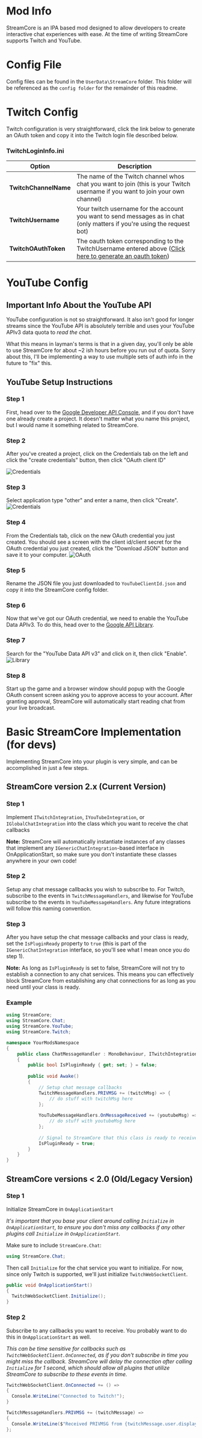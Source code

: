 # Mod Info
StreamCore is an IPA based mod designed to allow developers to create interactive chat experiences with ease. At the time of writing StreamCore supports Twitch and YouTube.

# Config File
Config files can be found in the `UserData\StreamCore` folder. This folder will be referenced as the `config folder` for the remainder of this readme.

# Twitch Config
Twitch configuration is very straightforward, click the link below to generate an OAuth token and copy it into the Twitch login file described below.

### TwitchLoginInfo.ini
| Option | Description |
| - | - |
| **TwitchChannelName** | The name of the Twitch channel whos chat you want to join (this is your Twitch username if you want to join your own channel) |
| **TwitchUsername** | Your twitch username for the account you want to send messages as in chat (only matters if you're using the request bot) |
| **TwitchOAuthToken** | The oauth token corresponding to the TwitchUsername entered above ([Click here to generate an oauth token](https://twitchapps.com/tmi/))  |

# YouTube Config

## Important Info About the YouTube API
YouTube configuration is not so straightforward. It also isn't good for longer streams since the YouTube API is absolutely terrible and uses your YouTube APIv3 data quota to *read the chat*. 

What this means in layman's terms is that in a given day, you'll only be able to use StreamCore for about ~2 ish hours before you run out of quota. Sorry about this, I'll be implementing a way to use multiple sets of auth info in the future to "fix" this.

## YouTube Setup Instructions
### Step 1
First, head over to the [Google Developer API Console](https://console.developers.google.com), and if you don't have one already create a project. It doesn't matter what you name this project, but I would name it something related to StreamCore.

### Step 2
After you've created a project, click on the Credentials tab on the left and click the "create credentials" button, then click "OAuth client ID"

![Credentials](https://i.imgur.com/bE8HPzc.png)

### Step 3
Select application type "other" and enter a name, then click "Create".
![Credentials](https://i.imgur.com/m9ueTKI.png)

### Step 4
From the Credentials tab, click on the new OAuth credential you just created. You should see a screen with the client id/client secret for the OAuth credential you just created, click the "Download JSON" button and save it to your computer.
![OAuth](https://i.imgur.com/5yJInIR.png)

### Step 5
Rename the JSON file you just downloaded to `YouTubeClientId.json` and copy it into the StreamCore config folder. 

### Step 6
Now that we've got our OAuth credential, we need to enable the YouTube Data APIv3. To do this, head over to the [Google API Library](https://console.developers.google.com/apis/library).

### Step 7
Search for the "YouTube Data API v3" and click on it, then click "Enable".
![Library](https://i.imgur.com/ZT8eezQ.png)

### Step 8
Start up the game and a browser window should popup with the Google OAuth consent screen asking you to approve access to your account. After granting approval, StreamCore will automatically start reading chat from your live broadcast.


# Basic StreamCore Implementation (for devs)
Implementing StreamCore into your plugin is very simple, and can be accomplished in just a few steps.

## StreamCore version 2.x (Current Version)
### Step 1
Implement `ITwitchIntegration`, `IYouTubeIntegration`, or `IGlobalChatIntegration` into the class which you want to receive the chat callbacks

**Note:** StreamCore will automatically instantiate instances of any classes that implement any `IGenericChatIntegration`-based interface in OnApplicationStart, so make sure you don't instantiate these classes anywhere in your own code!

### Step 2
Setup any chat message callbacks you wish to subscribe to. For Twitch, subscribe to the events in `TwitchMessageHandlers`, and likewise for YouTube subscribe to the events in `YouTubeMessageHandlers`. Any future integrations will follow this naming convention.

### Step 3
After you have setup the chat message callbacks and your class is ready, set the `IsPluginReady` property to `true` (this is part of the `IGenericChatIntegration` interface, so you'll see what I mean once you do step 1).

**Note:** As long as `IsPluginReady` is set to false, StreamCore will not try to establish a connection to any chat services. This means you can effectively block StreamCore from establishing any chat connections for as long as you need until your class is ready.

### Example
```cs
using StreamCore;
using StreamCore.Chat;
using StreamCore.YouTube;
using StreamCore.Twitch;

namespace YourModsNamespace
{
    public class ChatMessageHandler : MonoBehaviour, ITwitchIntegration, IYouTubeIntegration 
    {
        public bool IsPluginReady { get; set; } = false;
        
        public void Awake()
        {
            // Setup chat message callbacks
            TwitchMessageHandlers.PRIVMSG += (twitchMsg) => {
                // do stuff with twitchMsg here
            };
            
            YouTubeMessageHandlers.OnMessageReceived += (youtubeMsg) => {
                // do stuff with youtubeMsg here
            };
            
            // Signal to StreamCore that this class is ready to receive chat callbacks
            IsPluginReady = true;
        }
    }
}
```


## StreamCore versions < 2.0 (Old/Legacy Version)
### Step 1
Initialize StreamCore in `OnApplicationStart`

*It's important that you base your client around calling `Initialize` in `OnApplicationStart`, to ensure you don't miss any callbacks if any other plugins call `Initialize` in `OnApplicationStart`.*

Make sure to include `StreamCore.Chat`:
```cs
using StreamCore.Chat;
```

Then call `Initialize` for the chat service you want to initialize. For now, since only Twitch is supported, we'll just initialize `TwitchWebSocketClient`.
```cs
public void OnApplicationStart()
{
  TwitchWebSocketClient.Initialize();
}
```

### Step 2
Subscribe to any callbacks you want to receive. You probably want to do this in `OnApplicationStart` as well.

*This can be time sensitive for callbacks such as `TwitchWebSocketClient.OnConnected`, as if you don't subscribe in time you might miss the callback. StreamCore will delay the connection after calling `Initialize` for 1 second, which should allow all plugins that utilize StreamCore to subscribe to these events in time.*

```cs
TwitchWebSocketClient.OnConnected += () => 
{
  Console.WriteLine("Connected to Twitch!");
}

TwitchMessageHandlers.PRIVMSG += (twitchMessage) => 
{
  Console.WriteLine($"Received PRIVMSG from {twitchMessage.user.displayName} in channel {twitchMessage.channelName}. Message: {twitchMessage.message}");
};
```

